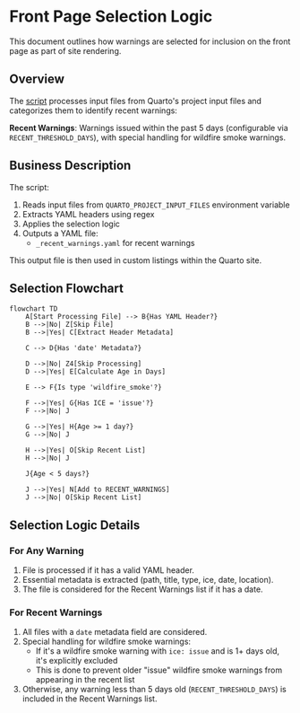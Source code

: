 # Front Page Selection Logic

This document outlines how warnings are selected for inclusion on the front page as part of site rendering.

## Overview

The [script](https://github.com/bcgov/aqwarnings/blob/main/frontend/construct_lists.py) processes input files from Quarto's project input files and categorizes them to identify recent warnings:

**Recent Warnings**: Warnings issued within the past 5 days (configurable via `RECENT_THRESHOLD_DAYS`), with special handling for wildfire smoke warnings.

## Business Description

The script:
1. Reads input files from `QUARTO_PROJECT_INPUT_FILES` environment variable
2. Extracts YAML headers using regex
3. Applies the selection logic
4. Outputs a YAML file:
   - `_recent_warnings.yaml` for recent warnings

This output file is then used in custom listings within the Quarto site.

## Selection Flowchart

```mermaid
flowchart TD
    A[Start Processing File] --> B{Has YAML Header?}
    B -->|No| Z[Skip File]
    B -->|Yes| C[Extract Header Metadata]
    
    C --> D{Has 'date' Metadata?}
    
    D -->|No| Z4[Skip Processing]
    D -->|Yes| E[Calculate Age in Days]
    
    E --> F{Is type 'wildfire_smoke'?}
    
    F -->|Yes| G{Has ICE = 'issue'?}
    F -->|No| J
    
    G -->|Yes| H{Age >= 1 day?}
    G -->|No| J
    
    H -->|Yes| O[Skip Recent List]
    H -->|No| J
    
    J{Age < 5 days?}
    
    J -->|Yes| N[Add to RECENT_WARNINGS]
    J -->|No| O[Skip Recent List]
```

## Selection Logic Details

### For Any Warning

1. File is processed if it has a valid YAML header.
2. Essential metadata is extracted (path, title, type, ice, date, location).
3. The file is considered for the Recent Warnings list if it has a date.

### For Recent Warnings

1. All files with a `date` metadata field are considered.
2. Special handling for wildfire smoke warnings:
   - If it's a wildfire smoke warning with `ice: issue` and is 1+ days old, it's explicitly excluded
   - This is done to prevent older "issue" wildfire smoke warnings from appearing in the recent list
3. Otherwise, any warning less than 5 days old (`RECENT_THRESHOLD_DAYS`) is included in the Recent Warnings list.
